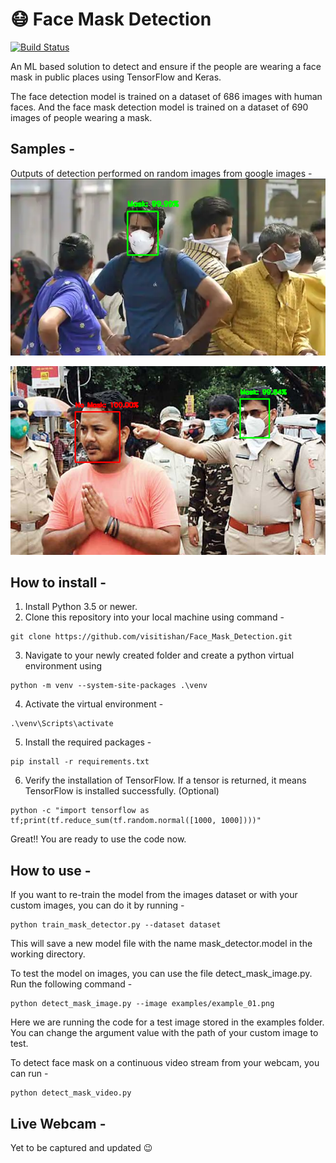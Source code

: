 # 😷 Face Mask Detection 
[![Build Status](https://img.shields.io/pypi/pyversions/Django.svg?maxAge=2592000)]()

An ML based solution to detect and ensure if the people are wearing a face mask in public places using TensorFlow and Keras.

The face detection model is trained on a dataset of 686 images with human faces. And the face mask detection model is trained on a dataset of 690 images of people wearing a mask.



## Samples -
Outputs of detection performed on random images from google images -
![Screenshot](screenshots/output1.PNG)

![Screenshot](screenshots/output2.PNG)



## How to install -

1. Install Python 3.5 or newer.
2. Clone this repository into your local machine using command - 
```
git clone https://github.com/visitishan/Face_Mask_Detection.git
```
3. Navigate to your newly created folder and create a python virtual environment using
```
python -m venv --system-site-packages .\venv
```
4. Activate the virtual environment -
```
.\venv\Scripts\activate
```
5. Install the required packages -
```
pip install -r requirements.txt
```
6. Verify the installation of TensorFlow. If a tensor is returned, it means TensorFlow is installed successfully. (Optional)
```
python -c "import tensorflow as tf;print(tf.reduce_sum(tf.random.normal([1000, 1000])))"
```

Great!! You are ready to use the code now.



## How to use -
If you want to re-train the model from the images dataset or with your custom images, you can do it by running -
```
python train_mask_detector.py --dataset dataset
```
This will save a new model file with the name mask_detector.model in the working directory.

To test the model on images, you can use the file detect_mask_image.py. Run the following command - 
```
python detect_mask_image.py --image examples/example_01.png
```
Here we are running the code for a test image stored in the examples folder. You can change the argument value with the path of your custom image to test.

To detect face mask on a continuous video stream from your webcam, you can run -
```
python detect_mask_video.py
```


## Live Webcam -
Yet to be captured and updated 😉

